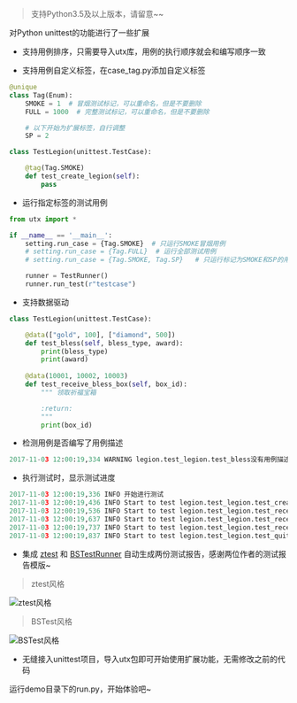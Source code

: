 
> 支持Python3.5及以上版本，请留意~~

对Python unittest的功能进行了一些扩展

- 支持用例排序，只需要导入utx库，用例的执行顺序就会和编写顺序一致

- 支持用例自定义标签，在case_tag.py添加自定义标签

```python
@unique
class Tag(Enum):
    SMOKE = 1  # 冒烟测试标记，可以重命名，但是不要删除
    FULL = 1000  # 完整测试标记，可以重命名，但是不要删除

    # 以下开始为扩展标签，自行调整
    SP = 2
```

```python
class TestLegion(unittest.TestCase):

    @tag(Tag.SMOKE)
    def test_create_legion(self):
        pass
```

- 运行指定标签的测试用例

```python
from utx import *

if __name__ == '__main__':
    setting.run_case = {Tag.SMOKE}  # 只运行SMOKE冒烟用例
    # setting.run_case = {Tag.FULL}  # 运行全部测试用例
    # setting.run_case = {Tag.SMOKE, Tag.SP}   # 只运行标记为SMOKE和SP的用例

    runner = TestRunner()
    runner.run_test(r"testcase")
```

- 支持数据驱动
```python
class TestLegion(unittest.TestCase):

    @data(["gold", 100], ["diamond", 500])
    def test_bless(self, bless_type, award):
        print(bless_type)
        print(award)
        
    @data(10001, 10002, 10003)
    def test_receive_bless_box(self, box_id):
        """ 领取祈福宝箱

        :return:
        """
        print(box_id)
```

- 检测用例是否编写了用例描述
```python
2017-11-03 12:00:19,334 WARNING legion.test_legion.test_bless没有用例描述
```

- 执行测试时，显示测试进度
```python
2017-11-03 12:00:19,336 INFO 开始进行测试
2017-11-03 12:00:19,436 INFO Start to test legion.test_legion.test_create_legion (1/5)
2017-11-03 12:00:19,536 INFO Start to test legion.test_legion.test_receive_bless_box (2/5)
2017-11-03 12:00:19,637 INFO Start to test legion.test_legion.test_receive_bless_box (3/5)
2017-11-03 12:00:19,737 INFO Start to test legion.test_legion.test_receive_bless_box (4/5)
2017-11-03 12:00:19,837 INFO Start to test legion.test_legion.test_quit_legion (5/5)
```

- 集成 [ztest](https://github.com/zhangfei19841004/ztest) 和 [BSTestRunner](https://github.com/easonhan007/HTMLTestRunner) 自动生成两份测试报告，感谢两位作者的测试报告模版~

> ztest风格

![ztest风格](https://github.com/jianbing/utx/raw/master/img/ztest.png)

> BSTest风格

![BSTest风格](https://github.com/jianbing/utx/raw/master/img/bstest.png)

- 无缝接入unittest项目，导入utx包即可开始使用扩展功能，无需修改之前的代码

运行demo目录下的run.py，开始体验吧~
